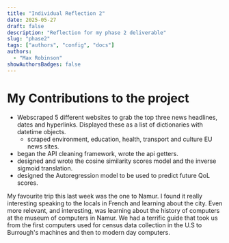 ```yaml
---
title: "Individual Reflection 2"
date: 2025-05-27
draft: false
description: "Reflection for my phase 2 deliverable"
slug: "phase2"
tags: ["authors", "config", "docs"]
authors:
  - "Max Robinson"
showAuthorsBadges: false
---
```


# My Contributions to the project

- Webscraped 5 different websites to grab the top three news headlines, dates and hyperlinks. Displayed these as a list of dictionaries with datetime objects.
  - scraped environment, education, health, transport and culture EU news sites.
- began the API cleaning framework, wrote the api getters.
- designed and wrote the cosine similarity scores model and the inverse sigmoid translation.
- designed the Autoregression model to be used to predict future QoL scores.

My favourite trip this last week was the one to Namur. I found it really interesting speaking to the locals in French and learning about the city. Even more relevant, and interesting, was learning about the history of computers at the museum of computers in Namur. We had a terrific guide that took us from the first computers used for census data collection in the U.S to Burrough's machines and then to modern day computers.
